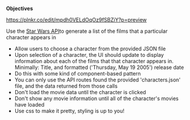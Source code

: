 **Objectives**

https://plnkr.co/edit/mpdh0VELdOqOz9fSBZiY?p=preview

Use the [Star Wars API](https://plnkr.co/edit/mpdh0VELdOqOz9fSBZiY?p=preview)to generate a list of the films that a particular character appears in

* Allow users to choose a character from the provided JSON file
* Upon selection of a character, the UI should update to display information about each of the films that that character appears in. Minimally: Title, and formatted ('Thursday, May 19 2005') release date
* Do this with some kind of component-based pattern
* You can only use the API routes found the provided 'characters.json' file, and the data returned from those calls
* Don't load the movie data until the character is clicked
* Don't show any movie information until all of the character's movies have loaded
* Use css to make it pretty, styling is up to you!

